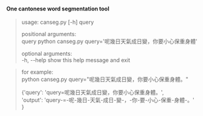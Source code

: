 #### One cantonese word segmentation tool

> usage: canseg.py [-h] query  
>    
> positional arguments:    
>  query       python canseg.py query='呢幾日天氣成日變，你要小心保重身體' 
>      
> optional arguments:   
>    -h, --help  show this help message and exit   

>
> for example:   
> python canseg.py query="呢幾日天氣成日變，你要小心保重身體。"    
>      
> {'query': 'query=呢幾日天氣成日變，你要小心保重身體。',    
> 'output': 'query-=-呢-幾日-天氣-成日-變-，-你-要-小心-保重-身體-。'  
> }
